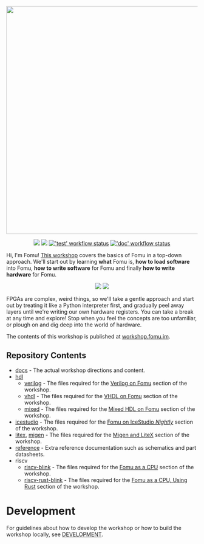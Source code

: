 <p align="center">
  <a title="FPGA Tomu (Fomu) Workshop" href="https://workshop.fomu.im/"><img width="600px" src="docs/_static/logo.png"/></a>
</p>

<p align="center">
  <a title="Nightly build" href="https://workshop.fomu.im/"><img src="https://img.shields.io/website.svg?label=workshop.fomu.im&longCache=true&style=flat-square&url=http%3A%2F%2Fworkshop.fomu.im%2Fen%2Flatest%2Findex.html&logo=Read%20the%20Docs&logoColor=fff"></a><!--
  -->
  <a title="Nightly build" href="https://im-tomu.github.io/fomu-workshop"><img src="https://img.shields.io/website.svg?label=im-tomu.github.io%2Ffomu-workshop&longCache=true&style=flat-square&url=http%3A%2F%2Fim-tomu.github.io%2Ffomu-workshop%2Findex.html&logo=GitHub&logoColor=fff"></a><!--
  -->
  <a title="'test' workflow status" href="https://github.com/im-tomu/fomu-workshop/actions?query=workflow%3Atest"><img alt="'test' workflow status" src="https://img.shields.io/github/workflow/status/im-tomu/fomu-workshop/test?longCache=true&style=flat-square&label=test&logo=Github%20Actions&logoColor=fff"></a><!--
  -->
  <a title="'doc' workflow status" href="https://github.com/im-tomu/fomu-workshop/actions?query=workflow%3Adoc"><img alt="'doc' workflow status" src="https://img.shields.io/github/workflow/status/im-tomu/fomu-workshop/doc?longCache=true&style=flat-square&label=doc&logo=Github%20Actions&logoColor=fff"></a><!--
  -->
</p>

Hi, I'm Fomu!  [This workshop](https://workshop.fomu.im/) covers the basics of Fomu in a top-down approach.
We'll start out by learning **what** Fomu is, **how to load software** into Fomu, **how to write software** for Fomu and
finally **how to write hardware** for Fomu.

<p align="center">
  <a title="FPGA Tomu (Fomu) Workshop" href="https://workshop.fomu.im/"><img src="docs/_static/hw-pvt-back-bare-small.jpg"/></a>
  <a title="FPGA Tomu (Fomu) Workshop" href="https://workshop.fomu.im/"><img src="docs/_static/hw-pvt-front-bare-small.jpg"/></a>
</p>

FPGAs are complex, weird things, so we'll take a gentle approach and start out by treating it like a Python interpreter
first, and gradually peel away layers until we're writing our own hardware registers.
You can take a break at any time and explore!
Stop when you feel the concepts are too unfamiliar, or plough on and dig deep into the world of hardware.

The contents of this workshop is published at [workshop.fomu.im](https://workshop.fomu.im).

## Repository Contents

- [docs](./docs) - The actual workshop directions and content.
- [hdl](./hdl)
  - [verilog](./hdl/verilog) - The files required for the [Verilog on Fomu](https://workshop.fomu.im/en/latest/verilog.html)
    section of the workshop.
  - [vhdl](./hdl/vhdl) - The files required for the [VHDL on Fomu](https://workshop.fomu.im/en/latest/vhdl.html) section
    of the workshop.
  - [mixed](./hdl/mixed) - The files required for the [Mixed HDL on Fomu](https://workshop.fomu.im/en/latest/mixedhdl.html)
    section of the workshop.
- [icestudio](./icestudio) - The files required for the [Fomu on IceStudio *Nightly*](https://workshop.fomu.im/en/latest/icestudio.html)
    section of the workshop.
- [litex](./litex), [migen](./migen) - The files required for the [Migen and LiteX](https://workshop.fomu.im/en/latest/migen.html)
  section of the workshop.
- [reference](./reference) - Extra reference documentation such as schematics and part datasheets.
- riscv
  - [riscv-blink](./riscv-blink) - The files required for the [Fomu as a CPU](https://workshop.fomu.im/en/latest/riscv.html)
    section of the workshop.
  - [riscv-rust-blink](./riscv-rust-blink) - The files required for the [Fomu as a CPU, Using Rust](https://workshop.fomu.im/en/latest/riscv.html#using-rust)
    section of the workshop.

# Development

For guidelines about how to develop the workshop or how to build the workshop
locally, see [DEVELOPMENT](DEVELOPMENT.md).
